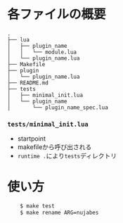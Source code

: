 <!--
 FileName:      README
 Author:        8ucchiman
 CreatedDate:   2023-05-01 16:01:22
 LastModified:  2023-01-25 10:56:12 +0900
 Reference:     https://github.com/ellisonleao/nvim-plugin-template.git
 Description:   ---
-->


# 各ファイルの概要

```
.
├── lua
│   ├── plugin_name
│   │   └── module.lua
│   └── plugin_name.lua
├── Makefile
├── plugin
│   └── plugin_name.lua
├── README.md
├── tests
│   ├── minimal_init.lua
│   └── plugin_name
│       └── plugin_name_spec.lua
```

### `tests/minimal_init.lua`
- startpoint
- makefileから呼び出される
- `runtime .`により`tests`ディレクトリ


# 使い方
```bash
    $ make test
    $ make rename ARG=nujabes
```
